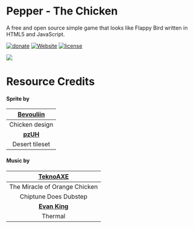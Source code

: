 # Pepper - The Chicken
A free and open source simple game that looks like Flappy Bird written in HTML5 and JavaScript.

<a href="https://paypal.me/daltonmenezes"><img src="https://img.shields.io/badge/donate-green.svg" alt="donate" /></a>
[![Website](https://img.shields.io/website-up-down-green-red/http/shields.io.svg)](https://daltonmenezes.github.io/pepper-the-chicken/) 
[![license](https://img.shields.io/github/license/mashape/apistatus.svg)](https://github.com/daltonmenezes/pepper-the-chicken/blob/master/LICENSE)

<img src="http://i.giphy.com/DpWQRUUqbjzUc.gif"/>

# Resource Credits

#### Sprite by
|  [Bevouliin](http://bevouliin.com/)   |
|:-------------------------------------:|
| Chicken design                        |
| **[pzUH](http://www.gameart2d.com/)** |
| Desert tileset                        |

#### Music by
| [TeknoAXE](http://teknoaxe.com/Home.php)      |
|:---------------------------------------------:|
| The Miracle of Orange Chicken                 |
| Chiptune Does Dubstep                         |
| **[Evan King](http://evanking.bandcamp.com)** |
| Thermal                                       |
